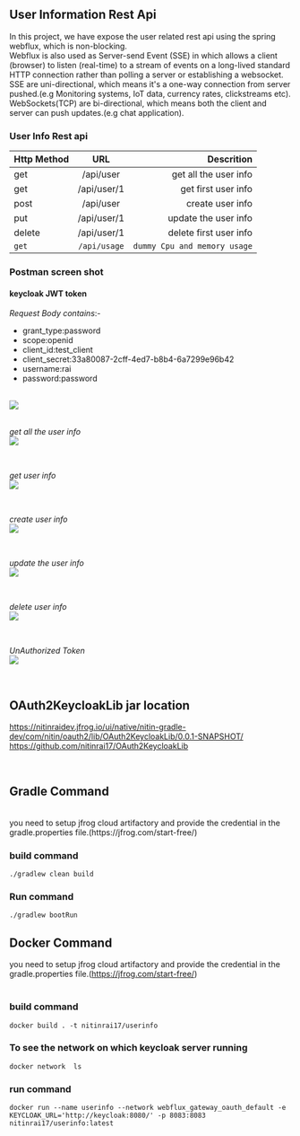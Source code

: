## User Information Rest Api
In this project, we have expose the user related rest api using the spring webflux, which is non-blocking.</br>
Webflux is also used as Server-send Event (SSE) in which allows a client (browser) to listen (real-time) to a stream of events on a long-lived standard HTTP connection rather than polling a server or establishing a websocket.</br>
SSE are uni-directional, which means it's a one-way connection from server pushed.(e.g Monitoring systems, IoT data, currency rates, clickstreams etc).</br>
WebSockets(TCP) are bi-directional, which means both the client and server can push updates.(e.g chat application).

### User Info  Rest api 
 
|  Http Method  | URL           | Descrition            |
| ------------- |:-------------:| --------------------: |
| get           | /api/user     | get all the user info |
| get           | /api/user/1   | get first user info   |
| post          | /api/user     | create user info      |
| put           | /api/user/1   | update the user info  |
| delete        | /api/user/1   | delete first user info|
| `get`         | `/api/usage`    | `dummy Cpu and memory usage`|

### Postman screen shot
#### keycloak JWT token
*Request Body contains*:- <br/>
 * grant_type:password
 * scope:openid
 * client_id:test_client
 * client_secret:33a80087-2cff-4ed7-b8b4-6a7299e96b42
 * username:rai
 * password:password

<br/>
<img src="../Images/get_Token.gif">
<br/>
<br/>

*get all the user info*
<br/>
<img src="../Images/get_all_user_info.gif">
<br/>

<br/>

*get user info*
<br/>
<img src="../Images/get_one_user_info.gif">
<br/>

<br/>

*create user info*
<br/>
<img src="../Images/create_user_info.gif">
<br/>

<br/>

*update the user info*
<br/>
<img src="../Images/update_user_info.gif">
<br/>

<br/>

*delete user info*
<br/>
<img src="../Images/delete_user_info.gif">
<br/>

<br/>

*UnAuthorized Token*
<br/>
<img src="../Images/Unauthorized_token.gif">
<br/>

<br/>

## OAuth2KeycloakLib jar location 
https://nitinraidev.jfrog.io/ui/native/nitin-gradle-dev/com/nitin/oauth2/lib/OAuth2KeycloakLib/0.0.1-SNAPSHOT/
<br/>
https://github.com/nitinrai17/OAuth2KeycloakLib

<br/>

## Gradle Command 
<br/>
you need to setup jfrog cloud artifactory and provide the credential in the gradle.properties file.(https://jfrog.com/start-free/) <br/>

### build command 
`
./gradlew clean build
`

### Run command 
`
./gradlew bootRun
`
<br/>

## Docker Command 
you need to setup jfrog cloud artifactory and provide the credential in the gradle.properties file.(https://jfrog.com/start-free/) <br/>
<br/>

###  build command 
`
 docker build . -t nitinrai17/userinfo
`

### To see the network on which keycloak server running
`
docker network  ls
`

###  run command 
`
docker run --name userinfo --network webflux_gateway_oauth_default -e KEYCLOAK_URL='http://keycloak:8080/' -p 8083:8083 nitinrai17/userinfo:latest
`
